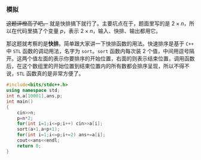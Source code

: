 ### 模拟

~~这题评橙高了吧。~~ 就是快排搞下就行了。主要坑点在于，题面里写的是 $2 \times n$，所以在代码里搞了个变量 $p$，表示 $2 \times n$，输入、快排、输出都用它。

那这题就考察的是**快排**。简单跟大家讲一下快排函数的用法。快速排序是基于 `C++` 中 `STL` 函数的调动用法，名字为 `sort`。`sort` 函数内每次装 $2$ 个值，中间用逗号隔开。这两个值左面的表示你要排序的开始位置，右面的则表示结束位置，调用函数后，在这个数组里的开始位置到结束位置内的所有数都会排序呈现，所以不得不说，`STL` 函数真的是非常方便了。

```cpp
#include<bits/stdc++.h>
using namespace std;
int n,a[10001],ans,p;
int main()
{
	cin>>n;
	p=n*2;
	for(int i=1;i<=p;i++) cin>>a[i];
	sort(a+1,a+p+1);
	for(int i=1;i<=p;i+=2) ans+=a[i];
	cout<<ans<<endl;
	return 0;
}
```
